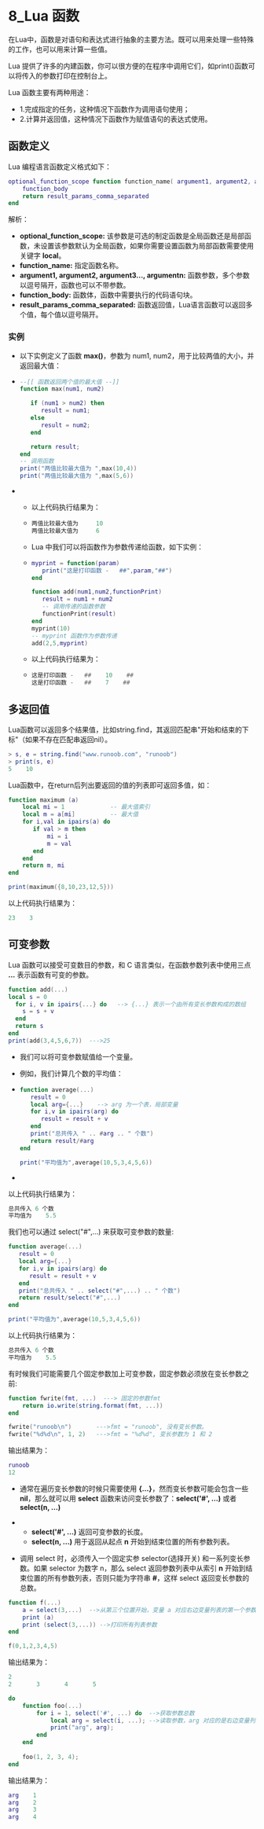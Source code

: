 # 8_Lua 函数

在Lua中，函数是对语句和表达式进行抽象的主要方法。既可以用来处理一些特殊的工作，也可以用来计算一些值。

Lua 提供了许多的内建函数，你可以很方便的在程序中调用它们，如print()函数可以将传入的参数打印在控制台上。

Lua 函数主要有两种用途：

- 1.完成指定的任务，这种情况下函数作为调用语句使用；
- 2.计算并返回值，这种情况下函数作为赋值语句的表达式使用。

## 函数定义

Lua 编程语言函数定义格式如下：

```lua
optional_function_scope function function_name( argument1, argument2, argument3..., argumentn)
    function_body
    return result_params_comma_separated
end
```

解析：

- **optional_function_scope:** 该参数是可选的制定函数是全局函数还是局部函数，未设置该参数默认为全局函数，如果你需要设置函数为局部函数需要使用关键字 **local**。
- **function_name:** 指定函数名称。
- **argument1, argument2, argument3..., argumentn:** 函数参数，多个参数以逗号隔开，函数也可以不带参数。
- **function_body:** 函数体，函数中需要执行的代码语句块。
- **result_params_comma_separated:** 函数返回值，Lua语言函数可以返回多个值，每个值以逗号隔开。

### 实例

- 以下实例定义了函数 **max()**，参数为 num1, num2，用于比较两值的大小，并返回最大值：

- ```lua
  --[[ 函数返回两个值的最大值 --]]
  function max(num1, num2)
  
     if (num1 > num2) then
        result = num1;
     else
        result = num2;
     end
  
     return result;
  end
  -- 调用函数
  print("两值比较最大值为 ",max(10,4))
  print("两值比较最大值为 ",max(5,6))
  ```

- - 以上代码执行结果为：

  - ```lua
    两值比较最大值为     10
    两值比较最大值为     6
    ```

  - Lua 中我们可以将函数作为参数传递给函数，如下实例：

  - ```lua
    myprint = function(param)
       print("这是打印函数 -   ##",param,"##")
    end
    
    function add(num1,num2,functionPrint)
       result = num1 + num2
       -- 调用传递的函数参数
       functionPrint(result)
    end
    myprint(10)
    -- myprint 函数作为参数传递
    add(2,5,myprint)
    ```

  - 以上代码执行结果为：

  - ```lua
    这是打印函数 -   ##    10    ##
    这是打印函数 -   ##    7    ##
    ```

## 多返回值

Lua函数可以返回多个结果值，比如string.find，其返回匹配串"开始和结束的下标"（如果不存在匹配串返回nil）。

```lua
> s, e = string.find("www.runoob.com", "runoob") 
> print(s, e)
5    10
```

Lua函数中，在return后列出要返回的值的列表即可返回多值，如：

```lua
function maximum (a)
    local mi = 1             -- 最大值索引
    local m = a[mi]          -- 最大值
    for i,val in ipairs(a) do
       if val > m then
           mi = i
           m = val
       end
    end
    return m, mi
end

print(maximum({8,10,23,12,5}))
```

以上代码执行结果为：

```lua
23    3
```

## 可变参数

Lua 函数可以接受可变数目的参数，和 C 语言类似，在函数参数列表中使用三点 **...** 表示函数有可变的参数。

```lua
function add(...)  
local s = 0  
  for i, v in ipairs{...} do   --> {...} 表示一个由所有变长参数构成的数组  
    s = s + v  
  end  
  return s  
end  
print(add(3,4,5,6,7))  --->25
```

- 我们可以将可变参数赋值给一个变量。

- 例如，我们计算几个数的平均值：

- ```lua
  function average(...)
     result = 0
     local arg={...}    --> arg 为一个表，局部变量
     for i,v in ipairs(arg) do
        result = result + v
     end
     print("总共传入 " .. #arg .. " 个数")
     return result/#arg
  end
  
  print("平均值为",average(10,5,3,4,5,6))
  ```

- 

以上代码执行结果为：

```lua
总共传入 6 个数
平均值为    5.5
```

我们也可以通过 select("#",...) 来获取可变参数的数量:

```lua
function average(...)
   result = 0
   local arg={...}
   for i,v in ipairs(arg) do
      result = result + v
   end
   print("总共传入 " .. select("#",...) .. " 个数")
   return result/select("#",...)
end

print("平均值为",average(10,5,3,4,5,6))
```



以上代码执行结果为：

```lua
总共传入 6 个数
平均值为    5.5
```

有时候我们可能需要几个固定参数加上可变参数，固定参数必须放在变长参数之前:

```lua
function fwrite(fmt, ...)  ---> 固定的参数fmt
    return io.write(string.format(fmt, ...))    
end

fwrite("runoob\n")       --->fmt = "runoob", 没有变长参数。  
fwrite("%d%d\n", 1, 2)   --->fmt = "%d%d", 变长参数为 1 和 2
```

输出结果为：

```lua
runoob
12
```

- 通常在遍历变长参数的时候只需要使用 **{…}**，然而变长参数可能会包含一些 **nil**，那么就可以用 **select** 函数来访问变长参数了：**select('#', …)** 或者 **select(n, …)**

- - **select('#', …)** 返回可变参数的长度。
  - **select(n, …)** 用于返回从起点 **n** 开始到结束位置的所有参数列表。

- 调用 select 时，必须传入一个固定实参 selector(选择开关) 和一系列变长参数。如果 selector 为数字 n，那么 select 返回参数列表中从索引 **n** 开始到结束位置的所有参数列表，否则只能为字符串 **#**，这样 select 返回变长参数的总数。

```lua
function f(...)
    a = select(3,...)  -->从第三个位置开始，变量 a 对应右边变量列表的第一个参数
    print (a)
    print (select(3,...)) -->打印所有列表参数
end

f(0,1,2,3,4,5)
```

输出结果为：

```lua
2
2       3       4       5
```

```lua
do  
    function foo(...)  
        for i = 1, select('#', ...) do  -->获取参数总数
            local arg = select(i, ...); -->读取参数，arg 对应的是右边变量列表的第一个参数
            print("arg", arg);  
        end  
    end  
 
    foo(1, 2, 3, 4);  
end
```

输出结果为：

```lua
arg    1
arg    2
arg    3
arg    4
```

